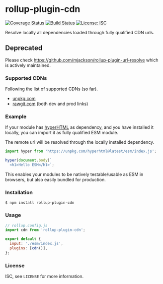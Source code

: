 # rollup-plugin-cdn

[![Coverage Status](https://coveralls.io/repos/github/WebReflection/rollup-plugin-cdn/badge.svg?branch=master)](https://coveralls.io/github/WebReflection/rollup-plugin-cdn?branch=master)
[![Build Status](https://travis-ci.org/WebReflection/rollup-plugin-cdn.svg?branch=master)](https://travis-ci.org/WebReflection/rollup-plugin-cdn)
[![License: ISC](https://img.shields.io/badge/License-ISC-yellow.svg)](https://opensource.org/licenses/ISC)

Resolve locally all dependencies loaded through fully qualified CDN urls.

## Deprecated

Please check https://github.com/mjackson/rollup-plugin-url-resolve which is actively maintained.


### Supported CDNs

Following the list of supported CDNs (so far).

  * [unpkg.com](https://unpkg.com/#/)
  * [rawgit.com](https://rawgit.com) (both dev and prod links)


### Example

If your module has [hyperHTML](https://github.com/WebReflection/hyperHTML) as dependency,
and you have installed it locally,
you can import it as fully qualified ESM module.

The remote url will be resolved through the locally installed dependency.

```js
import hyper from 'https://unpkg.com/hyperhtml@latest/esm/index.js';

hyper(document.body)`
  <h1>Hello ESM</h1>`;
```

This enables your modules to be natively testable/usable as ESM in browsers, but also easily bundled for production.


### Installation
```
$ npm install rollup-plugin-cdn
```


### Usage
```javascript
// rollup.config.js
import cdn from 'rollup-plugin-cdn';

export default {
  input: './esm/index.js',
  plugins: [cdn()],
};
```


### License
ISC, see `LICENSE` for more information.
